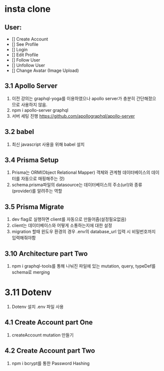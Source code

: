 # insta clone

## User:

- [] Create Account
- [] See Profile
- [] Login
- [] Edit Profile
- [] Follow User
- [] Unfollow User
- [] Change Avatar (Image Upload)

## 3.1 Apollo Server

1. 이전 강의는 graphql-yoga를 이용하였으나 apollo server가 충분히 간단해졌으므로 사용하지 않음.
2. npm i apollo-server graphql
3. 서버 세팅 진행 https://github.com/apollographql/apollo-server

## 3.2 babel

1. 최신 javascript 사용을 위해 babel 설치

## 3.4 Prisma Setup

1. Prisma는 ORM(Object Relational Mapper) 객체와 관계형 데이터베이스의 데이터를 자동으로 매핑해주는 것)
2. schema.prisma파일의 datasource는 데이터베이스의 주소(url)와 종류(provider)를 알려주는 역할

## 3.5 Prisma Migrate

1. dev flag로 실행하면 client를 자동으로 만들어줌(설정필요없음)
2. client는 데이터베이스와 어떻게 소통하는지에 대한 설정
3. migration 할때 윈도우 환경의 경우 .env의 database_url 입력 시 비밀번호까지 입력해줘야함

## 3.10 Architecture part Two

1. npm i graphql-tools를 통해 나눠진 파일에 있는 mutation, query, typeDef를 schema로 merging

# 3.11 Dotenv

1. Dotenv 설치 .env 파일 사용

## 4.1 Create Account part One

1. createAccount mutation 만들기

## 4.2 Create Account part Two

1. npm i bcrypt를 통한 Password Hashing
